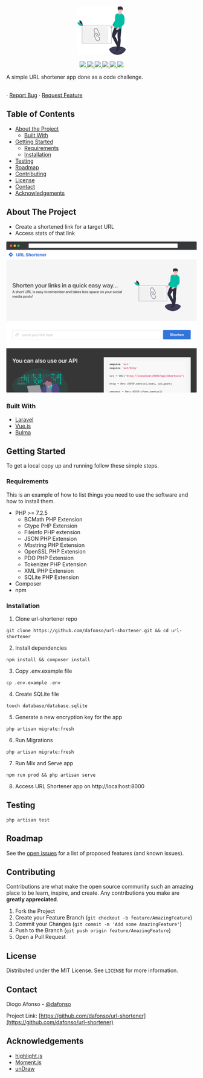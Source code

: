 <!-- PROJECT LOGO -->
<br />
<p align="center">
  <a href="https://github.com/dafonso/url-shortener">
    <img src="public/img/undraw_link_shortener_mvf6.svg" alt="Logo" width="128" height="128">
  </a>
</p>
<p align="center">
  <a href="https://github.com/dafonso/url-shortener/actions?query=workflow%3ALaravel">
      <img src="https://img.shields.io/github/workflow/status/dafonso/url-shortener/Laravel">
  </a>
  <a href="https://github.com/dafonso/url-shortener/graphs/contributors">
      <img src="https://img.shields.io/github/contributors/dafonso/url-shortener.svg">
  </a>
  <a href="https://github.com/dafonso/url-shortener/network/members">
      <img src="https://img.shields.io/github/forks/dafonso/url-shortener.svg">
  </a>
  <a href="https://github.com/dafonso/url-shortener/stargazers">
      <img src="https://img.shields.io/github/stars/dafonso/url-shortener.svg">
  </a>
  <a href="https://github.com/dafonso/url-shortener/issues">
      <img src="https://img.shields.io/github/issues/dafonso/url-shortener.svg">
  </a>
  <a href="https://github.com/dafonso/url-shortener/blob/master/LICENSE.txt">
      <img src="https://img.shields.io/github/license/dafonso/url-shortener.svg">
  </a>
  
  A simple URL shortener app done as a code challenge. 
  <br />
  
  <br />
  ·
  <a href="//github.com/dafonso/url-shortener/issues">Report Bug</a>
  ·
  <a href="//github.com/dafonso/url-shortener/issues">Request Feature</a> 
</p>



<!-- TABLE OF CONTENTS -->
## Table of Contents

* [About the Project](#about-the-project)
  * [Built With](#built-with)
* [Getting Started](#getting-started)
  * [Requirements](#requirements)
  * [Installation](#installation)
* [Testing](#testing)
* [Roadmap](#roadmap)
* [Contributing](#contributing)
* [License](#license)
* [Contact](#contact)
* [Acknowledgements](#acknowledgements)



<!-- ABOUT THE PROJECT -->
## About The Project
* Create a shortened link for a target URL
* Access stats of that link

<p align="center">
    <img alt="URL Shortener screenshot" src="public/img/screenshot01.png" alt="Logo" width="512">
</p>


### Built With

* [Laravel](https://laravel.com/)
* [Vue.js](https://vuejs.org/)
* [Bulma](https://bulma.io/)



<!-- GETTING STARTED -->
## Getting Started

To get a local copy up and running follow these simple steps.

### Requirements

This is an example of how to list things you need to use the software and how to install them.
* PHP >= 7.2.5
   * BCMath PHP Extension
   * Ctype PHP Extension
   * Fileinfo PHP extension
   * JSON PHP Extension
   * Mbstring PHP Extension
   * OpenSSL PHP Extension
   * PDO PHP Extension
   * Tokenizer PHP Extension
   * XML PHP Extension
   * SQLite PHP Extension
* Composer
* npm

### Installation
 
1. Clone url-shortener repo
```shell script
git clone https://github.com/dafonso/url-shortener.git && cd url-shortener
```
2. Install dependencies
```shell script
npm install && composer install
```
3. Copy .env.example file
```shell script
cp .env.example .env
```
4. Create SQLite file
```shell script
touch database/database.sqlite
```
5. Generate a new encryption key for the app
```shell script
php artisan migrate:fresh
```
6. Run Migrations
```shell script
php artisan migrate:fresh
```
7. Run Mix and Serve app
```shell script
npm run prod && php artisan serve
```
8. Access URL Shortener app on http://localhost:8000

## Testing

```shell script
php artisan test
```

<!-- ROADMAP -->
## Roadmap

See the [open issues](https://github.com/dafonso/url-shortener/issues) for a list of proposed features (and known issues).



<!-- CONTRIBUTING -->
## Contributing

Contributions are what make the open source community such an amazing place to be learn, inspire, and create. Any contributions you make are **greatly appreciated**.

1. Fork the Project
2. Create your Feature Branch (`git checkout -b feature/AmazingFeature`)
3. Commit your Changes (`git commit -m 'Add some AmazingFeature'`)
4. Push to the Branch (`git push origin feature/AmazingFeature`)
5. Open a Pull Request

<!-- LICENSE -->
## License

Distributed under the MIT License. See `LICENSE` for more information.


<!-- CONTACT -->
## Contact

Diogo Afonso - [@dafonso](https://twitter.com/dafonso) 

Project Link: [https://github.com/dafonso/url-shortener](https://github.com/dafonso/url-shortener)

<!-- ACKNOWLEDGEMENTS -->
## Acknowledgements

* [highlight.js](https://highlightjs.org/)
* [Moment.js ](https://momentjs.com/)
* [unDraw](https://undraw.co/)


<!-- MARKDOWN LINKS & IMAGES -->
[contributors-shield]: https://img.shields.io/github/contributors/dafonso/url-shortener.svg
[contributors-url]: https://github.com/dafonso/url-shortener/graphs/contributors
[forks-shield]: https://img.shields.io/github/forks/dafonso/url-shortener.svg?style=flat-square
[forks-url]: https://github.com/dafonso/url-shortener/network/members
[stars-shield]: https://img.shields.io/github/stars/dafonso/url-shortener.svg?style=flat-square
[stars-url]: https://github.com/dafonso/url-shortener/stargazers
[issues-shield]: https://img.shields.io/github/issues/dafonso/url-shortener.svg?style=flat-square
[issues-url]: https://github.com/dafonso/url-shortener/issues
[license-shield]: https://img.shields.io/github/license/dafonso/url-shortener.svg?style=flat-square
[license-url]: https://github.com/dafonso/url-shortener/blob/master/LICENSE.txt
[product-screenshot]: public/img/screenshot01.png
[build-shield]: https://img.shields.io/github/workflow/status/dafonso/url-shortener/Laravel
[build-url]: https://github.com/dafonso/url-shortener/actions?query=workflow%3ALaravel
